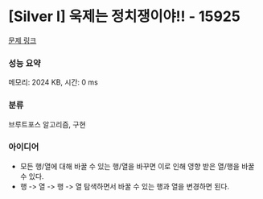 # [Silver I] 욱제는 정치쟁이야!! - 15925 

[문제 링크](https://www.acmicpc.net/problem/15925) 

### 성능 요약

메모리: 2024 KB, 시간: 0 ms

### 분류

브루트포스 알고리즘, 구현

### 아이디어

- 모든 행/열에 대해 바꿀 수 있는 행/열을 바꾸면 이로 인해 영향 받은 열/행을 바꿀 수 있다.
- 행 -> 열 -> 행 -> 열 탐색하면서 바꿀 수 있는 행과 열을 변경하면 된다.
